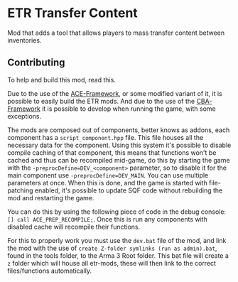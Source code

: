 
# ETR Transfer Content

Mod that adds a tool that allows players to mass transfer content between inventories.




## Contributing

To help and build this mod, read this.

Due to the use of the [ACE-Framework](https://github.com/acemod/arma-project-template), or some modified variant of it, it is possible to easily build the ETR mods.
And due to the use of the [CBA-Framework](https://github.com/CBATeam/CBA_A3) it is possible to develop when running the game, with some exceptions.

The mods are composed out of components, better knows as addons, each component has a `script_component.hpp` file. This file houses all the necessary data for the component.
Using this system it's possible to disable compile caching of that component, this means that functions won't be cached and thus can be recompiled mid-game, do this by starting the game with the `-preprocDefine=DEV_<component>` parameter, so to disable it for the main component use `-preprocDefine=DEV_MAIN`. You can use multiple parameters at once.
When this is done, and the game is started with file-patching enabled, it's possible to update SQF code without rebuilding the mod and restarting the game.

You can do this by using the following piece of code in the debug console: `[] call ACE_PREP_RECOMPILE;`.
Once this is run any components with disabled cache will recompile their functions.

For this to properly work you must use the `dev.bat` file of the mod, and link the mod with the use of `create Z-folder symlinks (run as admin).bat`, found in the tools folder, to the Arma 3 Root folder.
This bat file will create a `z` folder which will house all etr-mods, these will then link to the correct files/functions automatically.
